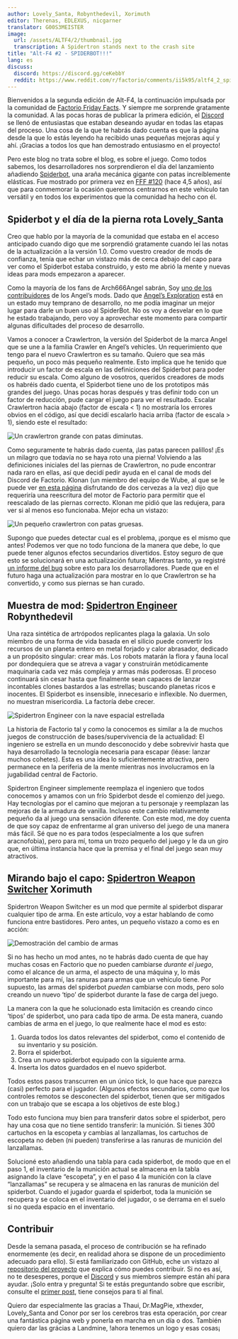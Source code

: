 ```yaml
---
author: Lovely_Santa, Robynthedevil, Xorimuth
editor: Therenas, EDLEXUS, nicgarner
translator: G00S3MEISTER
image:
  url: /assets/ALTF4/2/thumbnail.jpg
  transcription: A Spidertron stands next to the crash site
title: "Alt-F4 #2 - SPIDERBOT!!!"
lang: es
discuss:
  discord: https://discord.gg/ceKebbY
  reddit: https://www.reddit.com/r/factorio/comments/ii5k95/altf4_2_spidertron/
---
```


Bienvenidos a la segunda edición de Alt-F4, la continuación impulsada por la comunidad de [Factorio Friday Facts](https://factorio.com/blog/). Y siempre me sorprende gratamente la comunidad. A las pocas horas de publicar la primera edición, el [Discord](https://discord.gg/AsXAwyV) se llenó de entusiastas que estaban deseando ayudar en todas las etapas del proceso. Una cosa de la que te habrás dado cuenta es que la página desde la que lo estás leyendo ha recibido unas pequeñas mejoras aquí y ahí. ¡Gracias a todos los que han demostrado entusiasmo en el proyecto!

Pero este blog no trata sobre el blog, es sobre el juego. Como todos sabemos, los desarrolladores nos sorprendieron el día del lanzamiento añadiendo [Spiderbot](https://wiki.factorio.com/Spidertron), una araña mecánica gigante con patas increíblemente elásticas. Fue mostrado por primera vez en [FFF #120](https://www.factorio.com/blog/post/fff-120) (hace 4,5 años), así que para conmemorar la ocasión queremos centrarnos en este vehículo tan versátil y en todos los experimentos que la comunidad ha hecho con él.

## Spiderbot y el día de la pierna rota <author>Lovely_Santa</author>

Creo que hablo por la mayoría de la comunidad que estaba en el acceso anticipado cuando digo que me sorprendió gratamente cuando leí las notas de la actualización a la versión 1.0. Como vuestro creador de mods de confianza, tenía que echar un vistazo más de cerca debajo del capo para ver como el Spiderbot estaba construido, y esto me abrió la mente y nuevas ideas para mods empezaron a aparecer.

Como la mayoría de los fans de Arch666Angel sabrán, Soy [uno de los contribuidores](https://forums.factorio.com/viewtopic.php?p=475786#p475786) de los Angel’s mods. Dado que [Angel’s Exploration](https://mods.factorio.com/mod/angelsexploration) está en un estado muy temprano de desarrollo, no me podía imaginar un mejor lugar para darle un buen uso al SpiderBot. No os voy a desvelar en lo que he estado trabajando, pero voy a aprovechar este momento para compartir algunas dificultades del proceso de desarrollo.

Vamos a conocer a Crawlertron, la versión del Spiderbot de la marca Angel que se une a la familia Crawler en Angel’s vehicles. Un requerimiento que tengo para el nuevo Crawlertron es su tamaño. Quiero que sea más pequeño, un poco más pequeño realmente. Esto implica que he tenido que introducir un factor de escala en las definiciones del Spiderbot para poder reducir su escala. Como alguno de vosotros, queridos creadores de mods os habréis dado cuenta, el Spiderbot tiene uno de los prototipos más grandes del juego. Unas pocas horas después y tras definir todo con un factor de reducción, pude cargar el juego para ver el resultado. Escalar Crawlertron hacia abajo (factor de escala < 1) no mostraría los errores obvios en el código, así que decidí escalarlo hacia arriba (factor de escala > 1), siendo este el resultado:

![Un crawlertron grande con patas diminutas.](/assets/ALTF4/2/crawlertron_large.png?raw=true)

Como seguramente te habrás dado cuenta, ¡las patas parecen palillos! ¡Es un milagro que todavía no se haya roto una pierna! Volviendo a las definiciones iniciales del las piernas de Crawlertron, no pude encontrar nada raro en ellas, así que decidí pedir ayuda en el canal de mods del Discord de Factorio. Klonan (un miembro del equipo de Wube, al que se le puede ver [en esta página](https://factorio.com/game/about) disfrutando de dos cervezas a la vez) dijo que requeriría una reescritura del motor de Factorio para permitir que el reescalado de las piernas correcto. Klonan me pidió que las redujera, para ver si al menos eso funcionaba. Mejor echa un vistazo:

![Un pequeño crawlertron con patas gruesas.](/assets/ALTF4/2/crawlertron_tiny.png?raw=true)

Supongo que puedes detectar cual es el problema, ¡porque es el mismo que antes! Podemos ver que no todo funciona de la manera que debe, lo que puede tener algunos efectos secundarios divertidos. Estoy seguro de que esto se solucionará en una actualización futura; Mientras tanto, ya registré [un informe del bug](https://forums.factorio.com/viewtopic.php?f=7&t=88180) sobre esto para los desarrolladores. Puede que en el futuro haga una actualización para mostrar en lo que Crawlertron se ha convertido, y como sus piernas se han curado.

## Muestra de mod: [Spidertron Engineer](https://mods.factorio.com/mod/SpidertronEngineer) <author>Robynthedevil</author>

Una raza sintética de artrópodos replicantes plaga la galaxia. Un solo miembro de una forma de vida basada en el silicio puede convertir los recursos de un planeta entero en metal forjado y calor abrasador, dedicado a un propósito singular: crear más. Los robots matarán la flora y fauna local por dondequiera que se atreva a vagar y construirán metódicamente maquinaria cada vez más compleja y armas más poderosas. El proceso continuará sin cesar hasta que finalmente sean capaces de lanzar incontables clones bastardos a las estrellas; buscando planetas ricos e inocentes. El Spiderbot es insensible, innecesario e inflexible. No duermen, no muestran misericordia. La factoría debe crecer.

![Spidertron Engineer con la nave espacial estrellada](/assets/ALTF4/2/SpidertronEngineer.png?raw=true)

La historia de Factorio tal y como la conocemos es similar a la de muchos juegos de construcción de bases/supervivencia de la actualidad: El ingeniero se estrella en un mundo desconocido y debe sobrevivir hasta que haya desarrollado la tecnología necesaria para escapar (léase: lanzar muchos cohetes). Esta es una idea lo suficientemente atractiva, pero permanece en la periferia de la mente mientras nos involucramos en la jugabilidad central de Factorio.

Spidertron Engineer simplemente reemplaza el ingeniero que todos conocemos y amamos con un frío Spiderbot desde el comienzo del juego. Hay tecnologías por el camino que mejoran a tu personaje y reemplazan las mejoras de la armadura de vanilla. Incluso este cambio relativamente pequeño da al juego una sensación diferente. Con este mod, me doy cuenta de que soy capaz de enfrentarme al gran universo del juego de una manera más fácil. Sé que no es para todos (especialmente a los que sufren aracnofobia), pero para mí, toma un trozo pequeño del juego y le da un giro que, en última instancia hace que la premisa y el final del juego sean muy atractivos.

## Mirando bajo el capo: [Spidertron Weapon Switcher](https://mods.factorio.com/mod/SpidertronWeaponSwitcher) <author>Xorimuth</author>

Spidertron Weapon Switcher es un mod que permite al spiderbot disparar cualquier tipo de arma. En este artículo, voy a estar hablando de como funciona entre bastidores. Pero antes, un pequeño vistazo a como es en acción:

![Demostración del cambio de armas](/assets/ALTF4/2/SWS-demo-gif.gif?raw=true)

Si no has hecho un mod antes, no te habrás dado cuenta de que hay muchas cosas en Factorio que no pueden cambiarse _durante el juego_, como el alcance de un arma, el aspecto de una máquina y, lo más importante para mí, las ranuras para armas que un vehículo tiene. Por supuesto, las armas del spiderbot _pueden_ cambiarse con mods, pero solo creando un nuevo ‘tipo’ de spiderbot durante la fase de carga del juego.

La manera con la que he solucionado esta limitación es creando cinco ‘tipos’ de spiderbot, uno para cada tipo de arma. De esta manera, cuando cambias de arma en el juego, lo que realmente hace el mod es esto:

1. Guarda todos los datos relevantes del spiderbot, como el contenido de su inventario y su posición.
2. Borra el spiderbot.
3. Crea un nuevo spiderbot equipado con la siguiente arma.
4. Inserta los datos guardados en el nuevo spiderbot.

Todos estos pasos transcurren en un único tick, lo que hace que parezca (casi) perfecto para el jugador. (Algunos efectos secundarios, como que los controles remotos se desconecten del spiderbot, tienen que ser mitigados con un trabajo que se escapa a los objetivos de este blog.)

Todo esto funciona muy bien para transferir datos sobre el spiderbot, pero hay una cosa que no tiene sentido transferir: la munición. Si tienes 300 cartuchos en la escopeta y cambias al lanzallamas, los cartuchos de escopeta no deben (ni pueden) transferirse a las ranuras de munición del lanzallamas.

Solucioné esto añadiendo una tabla para cada spiderbot, de modo que en el paso 1, el inventario de la munición actual se almacena en la tabla asignando la clave “escopeta”, y en el paso 4 la munición con la clave “lanzallamas” se recupera y se almacena en las ranuras de munición del spiderbot. Cuando el jugador guarda el spiderbot, toda la munición se recupera y se coloca en el inventario del jugador, o se derrama en el suelo si no queda espacio en el inventario.

## Contribuir

Desde la semana pasada, el proceso de contribución se ha refinado enormemente (es decir, en realidad ahora se dispone de un procedimiento adecuado para ello). Si está familiarizado con GitHub, eche un vistazo al [repositorio del proyecto](https://github.com/AlternativeFFFF/Alt-F4) que explica cómo puedes contribuir. Si no es así, no te desesperes, porque el [Discord](https://discord.gg/AsXAwyV) y sus miembros siempre están ahí para ayudar. ¡Solo entra y pregunta! Si te estás preguntando sobre que escribir, consulte el [primer post](https://alt-f4.blog/ALTF4-1), tiene consejos para ti al final.

Quiero dar especialmente las gracias a Thaui, Dr.MagPie, xthexder, Lovely_Santa and Conor por ser los cerebros tras esta operación, por crear una fantástica página web y ponerla en marcha en un día o dos. También quiero dar las grácias a Landmine, !ahora tenemos un logo y esas cosas¡